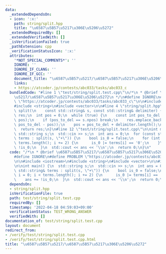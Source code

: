 ```yaml
---
data:
  _extendedDependsOn:
  - icon: ':x:'
    path: string/split.hpp
    title: "\u6587\u5B57\u5217\u306E\u5206\u5272"
  _extendedRequiredBy: []
  _extendedVerifiedWith: []
  _isVerificationFailed: true
  _pathExtension: cpp
  _verificationStatusIcon: ':x:'
  attributes:
    '*NOT_SPECIAL_COMMENTS*': ''
    IGNORE: ''
    IGNORE_IF_CLANG: ''
    IGNORE_IF_GCC: ''
    document_title: "\u6587\u5B57\u5217/\u6587\u5B57\u5217\u306E\u5206\u5272"
    links:
    - https://atcoder.jp/contests/abc033/tasks/abc033_c
  bundledCode: "#line 1 \"test/string/split.test.cpp\"\n/*\n * @brief \u6587\u5B57\
    \u5217/\u6587\u5B57\u5217\u306E\u5206\u5272\n */\n#define IGNORE\n#define PROBLEM\
    \ \"https://atcoder.jp/contests/abc033/tasks/abc033_c\"\n\n#include <iostream>\n\
    #include <string>\n#include <vector>\n\n#line 4 \"string/split.hpp\"\n\nstd::vector<std::string>\
    \ split(\n    const std::string& s, const std::string& delimiter) {\n  std::vector<std::string>\
    \ res;\n  int pos = 0;\n  while (true) {\n    const int pos_to_del = s.find(delimiter,\
    \ pos);\n    if (pos_to_del == s.npos) break;\n    res.emplace_back(s.substr(pos,\
    \ pos_to_del - pos));\n    pos = pos_to_del + delimiter.length();\n  }\n  res.emplace_back(s.substr(pos));\n\
    \  return res;\n}\n#line 12 \"test/string/split.test.cpp\"\n\nint main() {\n \
    \ std::string s;\n  std::cin >> s;\n  int ans = 0;\n  for (const std::string&\
    \ terms : split(s, \"+\")) {\n    bool is_0 = false;\n    for (int i = 0; i <\
    \ terms.length(); i += 2) {\n      is_0 |= terms[i] == '0';\n    }\n    ans +=\
    \ !is_0;\n  }\n  std::cout << ans << '\\n';\n  return 0;\n}\n"
  code: "/*\n * @brief \u6587\u5B57\u5217/\u6587\u5B57\u5217\u306E\u5206\u5272\n */\n\
    #define IGNORE\n#define PROBLEM \"https://atcoder.jp/contests/abc033/tasks/abc033_c\"\
    \n\n#include <iostream>\n#include <string>\n#include <vector>\n\n#include \"../../string/split.hpp\"\
    \n\nint main() {\n  std::string s;\n  std::cin >> s;\n  int ans = 0;\n  for (const\
    \ std::string& terms : split(s, \"+\")) {\n    bool is_0 = false;\n    for (int\
    \ i = 0; i < terms.length(); i += 2) {\n      is_0 |= terms[i] == '0';\n    }\n\
    \    ans += !is_0;\n  }\n  std::cout << ans << '\\n';\n  return 0;\n}\n"
  dependsOn:
  - string/split.hpp
  isVerificationFile: true
  path: test/string/split.test.cpp
  requiredBy: []
  timestamp: '2022-04-18 04:59:03+09:00'
  verificationStatus: TEST_WRONG_ANSWER
  verifiedWith: []
documentation_of: test/string/split.test.cpp
layout: document
redirect_from:
- /verify/test/string/split.test.cpp
- /verify/test/string/split.test.cpp.html
title: "\u6587\u5B57\u5217/\u6587\u5B57\u5217\u306E\u5206\u5272"
---
```


